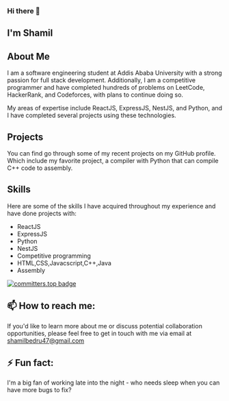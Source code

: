### Hi there 👋
## I'm Shamil

## About Me
I am a software engineering student at Addis Ababa University with a strong passion for full stack development. Additionally, I am a competitive programmer and have completed hundreds of problems on LeetCode, HackerRank, and Codeforces, with plans to continue doing so. 

My areas of expertise include ReactJS, ExpressJS, NestJS, and Python, and I have completed several projects using these technologies.

## Projects
You can find go through some of my recent projects on my GitHub profile. Which include my favorite project, a compiler with Python that can compile C++ code to assembly.

## Skills
Here are some of the skills I have acquired throughout my experience and have done projects with:

* ReactJS
* ExpressJS
* Python
* NestJS
* Competitive programming
* HTML,CSS,Javacscript,C++,Java
* Assembly
  
[![committers.top badge](https://user-badge.committers.top/ethiopia/shamil-b.svg)](https://user-badge.committers.top/ethiopia/shamil-b)
## 📫 How to reach me:
If you'd like to learn more about me or discuss potential collaboration opportunities, please feel free to get in touch with me via email at shamilbedru47@gmail.com

## ⚡ Fun fact:
I'm a big fan of working late into the night - who needs sleep when you can have more bugs to fix?
